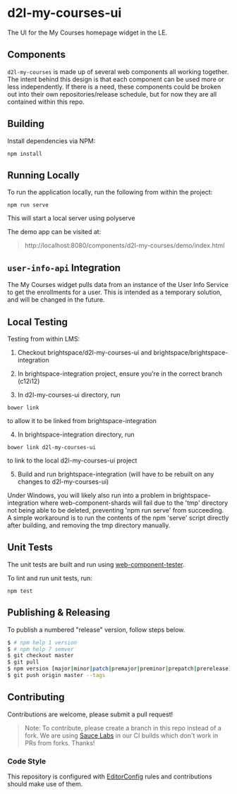 # d2l-my-courses-ui

The UI for the My Courses homepage widget in the LE.

## Components

`d2l-my-courses` is made up of several web components all working together. The
intent behind this design is that each component can be used more or less
independently. If there is a need, these components could be broken out into
their own repositories/release schedule, but for now they are all contained
within this repo.

## Building

Install dependencies via NPM:

```shell
npm install
```

## Running Locally

To run the application locally, run the following from within the project:

```shell
npm run serve
```

This will start a local server using polyserve

The demo app can be visited at:
> http://localhost:8080/components/d2l-my-courses/demo/index.html

## `user-info-api` Integration

The My Courses widget pulls data from an instance of the User Info Service to
get the enrollments for a user. This is intended as a temporary solution, and
will be changed in the future.

## Local Testing

Testing from within LMS:

1) Checkout brightspace/d2l-my-courses-ui and brightspace/brightspace-integration

2) In brightspace-integration project, ensure you're in the correct branch (c12i12)

3) In d2l-my-courses-ui directory, run

```shell
bower link
```
to allow it to be linked from brightspace-integration

4) In brightspace-integration directory, run

```shell
bower link d2l-my-courses-ui
```
to link to the local d2l-my-courses-ui project

5) Build and run brightspace-integration (will have to be rebuilt on any changes to d2l-my-courses-ui)

Under Windows, you will likely also run into a problem in brightspace-integration
where web-component-shards will fail due to the 'tmp' directory not being able
to be deleted, preventing 'npm run serve' from succeeding. A simple workaround
is to run the contents of the npm 'serve' script directly after building, and
removing the tmp directory manually.

## Unit Tests

The unit tests are built and run using [web-component-tester](https://github.com/Polymer/web-component-tester).

To lint and run unit tests, run:

```shell
npm test
```

## Publishing & Releasing

To publish a numbered "release" version, follow steps below.

```BASH
$ # npm help 1 version
$ # npm help 7 semver
$ git checkout master
$ git pull
$ npm version [major|minor|patch|premajor|preminor|prepatch|prerelease] -m "chore(version) bump %s"
$ git push origin master --tags
```

## Contributing
Contributions are welcome, please submit a pull request!

> Note: To contribute, please create a branch in this repo instead of a fork.
We are using [Sauce Labs](https://saucelabs.com/) in our CI builds which don't
work in PRs from forks. Thanks!

### Code Style

This repository is configured with [EditorConfig](http://editorconfig.org) rules and
contributions should make use of them.
